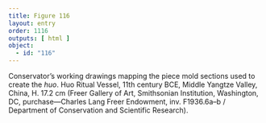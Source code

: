 ```yaml
---
title: Figure 116
layout: entry
order: 1116
outputs: [ html ]
object:
  - id: "116"
---
```


Conservator’s working drawings mapping the piece mold sections used to create the *huo*. Huo Ritual Vessel, 11th century BCE, Middle Yangtze Valley, China, H. 17.2 cm (Freer Gallery of Art, Smithsonian Institution, Washington, DC, purchase—Charles Lang Freer Endowment, inv. F1936.6a–b / Department of Conservation and Scientific Research).
